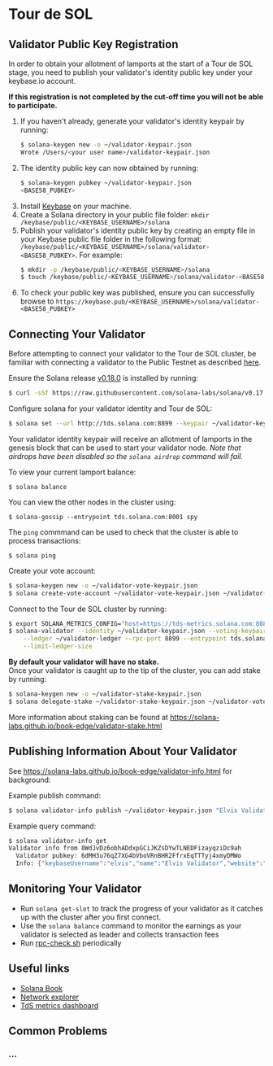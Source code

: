 # Tour de SOL

## Validator Public Key Registration
In order to obtain your allotment of lamports at the start of a Tour de SOL
stage, you need to publish your validator's identity public key under your
keybase.io account.

**If this registration is not completed by the cut-off time you will not be able to participate.**

1. If you haven't already, generate your validator's identity keypair by running:
     ```bash
     $ solana-keygen new -o ~/validator-keypair.json
     Wrote /Users/<your user name>/validator-keypair.json
     ```
2. The identity public key can now obtained by running:
     ```bash
     $ solana-keygen pubkey ~/validator-keypair.json
     <BASE58_PUBKEY>
     ```
3. Install [Keybase](https://keybase.io/download) on your machine.
3. Create a Solana directory in your public file folder: `mkdir /keybase/public/<KEYBASE_USERNAME>/solana`
4. Publish your validator's identity public key by creating an empty file in your Keybase public file folder in the following format: `/keybase/public/<KEYBASE_USERNAME>/solana/validator-<BASE58_PUBKEY>`.   For example:
     ```bash
     $ mkdir -p /keybase/public/<KEYBASE_USERNAME>/solana
     $ touch /keybase/public/<KEYBASE_USERNAME>/solana/validator-<BASE58_PUBKEY>
     ```
5. To check your public key was published, ensure you can successfully browse to     `https://keybase.pub/<KEYBASE_USERNAME>/solana/validator-<BASE58_PUBKEY>`


## Connecting Your Validator

Before attempting to connect your validator to the Tour de SOL cluster, be
familiar with connecting a validator to the Public Testnet as described
[here](https://solana-labs.github.io/book-edge/running-validator.html).

Ensure the Solana release [v0.18.0](https://github.com/solana-labs/solana/releases/tag/v0.18.0) is installed by running:
```bash
$ curl -sSf https://raw.githubusercontent.com/solana-labs/solana/v0.17.1/install/solana-install-init.sh | sh -s - 0.18.0
```

Configure solana for your validator identity and Tour de SOL:
```bash
$ solana set --url http://tds.solana.com:8899 --keypair ~/validator-keypair.json
```

Your validator identity keypair will receive an allotment of lamports
in the genesis block that can be used to start your validator node.
*Note that airdrops have been disabled so the `solana airdrop` command will fail.*

To view your current lamport balance:
```
$ solana balance
```

You can view the other nodes in the cluster using:
```
$ solana-gossip --entrypoint tds.solana.com:8001 spy
```

The `ping` commmand can be used to check that the cluster is able to process transactions:
```
$ solana ping
```

Create your vote account:
```bash
$ solana-keygen new -o ~/validator-vote-keypair.json
$ solana create-vote-account ~/validator-vote-keypair.json ~/validator-keypair.json 1

```

Connect to the Tour de SOL cluster by running:
```bash
$ export SOLANA_METRICS_CONFIG="host=https://tds-metrics.solana.com:8086,db=tds,u=tds_writer,p=dry_run"
$ solana-validator --identity ~/validator-keypair.json --voting-keypair ~/validator-vote-keypair.json \
    --ledger ~/validator-ledger --rpc-port 8899 --entrypoint tds.solana.com:8001 \
    --limit-ledger-size
```

**By default your validator will have no stake.**  
Once your validator is caught up to the tip of the cluster, you can add stake by running:
```bash
$ solana-keygen new -o ~/validator-stake-keypair.json
$ solana delegate-stake ~/validator-stake-keypair.json ~/validator-vote-keypair.json 8589934592
```

More information about staking can be found at https://solana-labs.github.io/book-edge/validator-stake.html

## Publishing Information About Your Validator
See https://solana-labs.github.io/book-edge/validator-info.html for background:

Example publish command:
```bash
$ solana validator-info publish ~/validator-keypair.json "Elvis Validator" -n elvis -w "https://elvis-validates.com"
```

Example query command:
```bash
$ solana validator-info get
Validator info from 8WdJvDz6obhADdxpGCiJKZsDYwTLNEDFizayqziDc9ah
  Validator pubkey: 6dMH3u76qZ7XG4bVboVRnBHR2FfrxEqTTTyj4xmyDMWo
  Info: {"keybaseUsername":"elvis","name":"Elvis Validator","website":"https://elvis-validates.com"}
```

## Monitoring Your Validator
* Run `solana get-slot` to track the progress of your validator as it catches up with the cluster after you first connect.
* Use the `solana balance` command to monitor the earnings as your
  validator is selected as leader and collects transaction fees
* Run [rpc-check.sh](https://github.com/solana-labs/tour-de-sol/blob/master/rpc-check.sh) periodically

## Useful links
* [Solana Book](https://solana-labs.github.io/book-edge/)
* [Network explorer](http://explorer.solana.com/)
* [TdS metrics dashboard](https://metrics.solana.com:3000/d/testnet-edge/testnet-monitor-edge?refresh=1m&from=now-15m&to=now&var-testnet=tds&orgId=2&var-datasource=TdS%20Metrics%20(read-only))

## Common Problems

### ...
